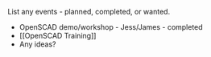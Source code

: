 List any events - planned, completed, or wanted.

* OpenSCAD demo/workshop - Jess/James - completed
* [[OpenSCAD Training]]
* Any ideas?
